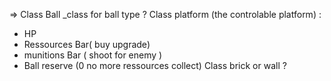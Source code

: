 =>
Class Ball _class for ball type ?
Class platform (the controlable platform) :
 - HP
 - Ressources Bar( buy upgrade)
 - munitions Bar ( shoot for enemy )
 - Ball reserve (0 no more ressources collect)
Class brick or wall ?